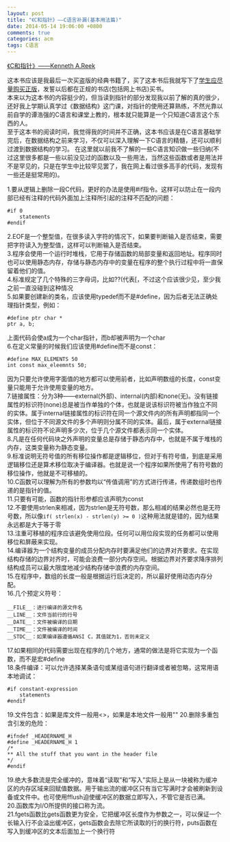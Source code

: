 ```yaml
---
layout: post
title: "《C和指针》——C语言补漏(基本用法篇)"
date: 2014-05-14 19:06:00 +0800
comments: true
categories: acm
tags: C语言
---
```


[《C和指针》——Kenneth A.Reek](http://www.amazon.cn/C%E5%92%8C%E6%8C%87%E9%92%88-Pointers-On-C-Kenneth-A-Reek/dp/B00163LU68/ref=sr_1_1?ie=UTF8&qid=1400057920&sr=8-1&keywords=C%E5%92%8C%E6%8C%87%E9%92%88)

这本书应该是我最后一次买盗版的经典书籍了，买了这本书后我就写下了[学生应尽量购买正版](http://haofly.net/blog/2013/12/29/thoughts1/)，发誓以后都在正规的书店(包括网上书店)买书。  
本来以为这本书的内容挺少的，但当读到指针的部分发现我以前了解的真的很少，还好我上学期认真学过《数据结构》这门课，对指针的使用还算熟练，不然光靠以前自学的谭浩强的C语言和课堂上教的，根本就只能算是一个只知道C语言这个东西的人。  
至于这本书的阅读时间，我觉得我的时间并不正确，这本书应该是在C语言基础学完后，在数据结构之前来学习，不仅可以深入理解一下C语言的精髓，还可以顺利过渡到数据结构的学习。
在这里就以前我不了解的一些C语言知识做一些归纳(不过这里很多都是一些以前没见过的函数以及一些用法，当然这些函数或者是用法并不是罕见的，只是在学生中比较罕见罢了，我在网上看过很多高手的代码，发现有一些还是挺常用的)。
<!--more-->  
1.要从逻辑上删除一段C代码，更好的办法是使用#if指令。这样可以防止在一段内部已经有注释的代码外面加上注释所引起的注释不匹配的问题：

    #if 0
        statements
    #endif
2.EOF是一个整型值，在很多读入字符的情况下，如果要判断输入是否结束，需要把字符读入为整型值，这样可以判断输入是否结束。  
3.程序会使用一个运行时堆栈，它用于存储函数的局部变量和返回地址。程序同时也可以使用静态内存，存储与静态内存中的变量在程序的整个执行过程中将一直保留着他们的值。  
4.标准规定了几个特殊的三字母词，比如??(代表[，不过这个应该很少见，至少我之前一直没碰到这种情况  
5.如果要创建新的类名，应该使用typedef而不是#define，因为后者无法正确处理指针类型，例如：

    #define ptr char *
    ptr a, b;
上面代码会使a成为一个char指针，而b却被声明为一个char    
6.在定义常量的时候我们应该使用#define而不是const：

    #define MAX_ELEMENTS 50
    int const max_eleemnts 50;
因为只要允许使用字面值的地方都可以使用前者，比如声明数组的长度，const变量只能用于允许使用变量的地方。  
7.链接属性：分为3种——external(外部)、internal(内部)和none(无)。没有链接属性的标识符(none)总是被当作单独的个体，也就是说该标识符被当作独立不同的实体。属于internal链接属性的标识符在同一个源文件内的所有声明都指同一个实体，但位于不同源文件的多个声明则分属不同的实体。最后，属于external链接属性的标识符不论声明多少次，位于几个源文件都表示同一个实体。  
8.凡是在任何代码块之外声明的变量总是存储于静态内存中，也就是不属于堆栈的内存，这类变量称为静态变量。  
9.标准说明无符号值的所有移位操作都是逻辑移位，但对于有符号值，到底是采用逻辑移位还是算术移位取决于编译器。也就是说一个程序如果所使用了有符号数的移位操作，他就是不可移植的。   
10.C函数可以理解为所有的参数均以“传值调用”的方式进行传递，传递数组时也传递的是指针的值。  
11.只要有可能，函数的指针形参都应该声明为const  
12.不要使用strlen来相减，因为strlen是无符号数，那么相减的结果必然也是无符号数，所以像`if( strlen(x) - strlen(y) >= 0 )`这种用法就是错的，因为结果永远都是大于等于零  
13.注重可移植的程序应该避免使用位段。任何可以用位段实现的任务都可以使用移位和屏蔽来实现。  
14.编译器为一个结构变量的成员分配内存时要满足他们的边界对齐要求。在实现结构存储的边界对齐时，可能会浪费一部分内存空间。根据边界对齐要求降序排列结构成员可以最大限度地减少结构存储中浪费的内存空间。  
15.在程序中，数组的长度一般是根据运行后决定的，所以最好使用动态内存分配。  
16.几个预定义符号：

    __FILE__：进行编译的源文件名  
    __LINE__：文件当前行的行号   
    __DATE__：文件被编译的日期  
    __TIME__：文件被编译的时间  
    __STDC__：如果编译器遵循ANSI C，其值就为1，否则未定义  
17.如果相同的代码需要出现在程序的几个地方，通常的做法是将它实现为一个函数，而不是宏#define  
18.条件编译：可以允许选择某条语句或某组语句进行翻译或者被忽略，这常用语本地调试：

    #if constant-expression
        statements
    #endif
19.文件包含：如果是库文件一般用<>，如果是本地文件一般用""
20.删除多重包含引发的危险：

    #ifndef _HEADERNAME_H
    #define _HEADERNAME_H 1
    /*
    ** All the stuff that you want in the header file
    */
    #endif
19.绝大多数流是完全缓冲的，意味着“读取”和“写入”实际上是从一块被称为缓冲区的内存区域来回赋值数据。用于输出流的缓冲区只有当它写满时才会被刷新到设备或文件中。也可使用fflush迫使缓冲区的数据立即写入，不管它是否已满。  
20.函数库为I/O所提供的接口称为流。  
21.fgets函数比gets函数更为安全，它把缓冲区长度作为参数之一，可以保证一个长输入行不会溢出缓冲区，gets函数会去除它所读取的行的换行符，puts函数在写入到缓冲区的文本后面加上一个换行符  

